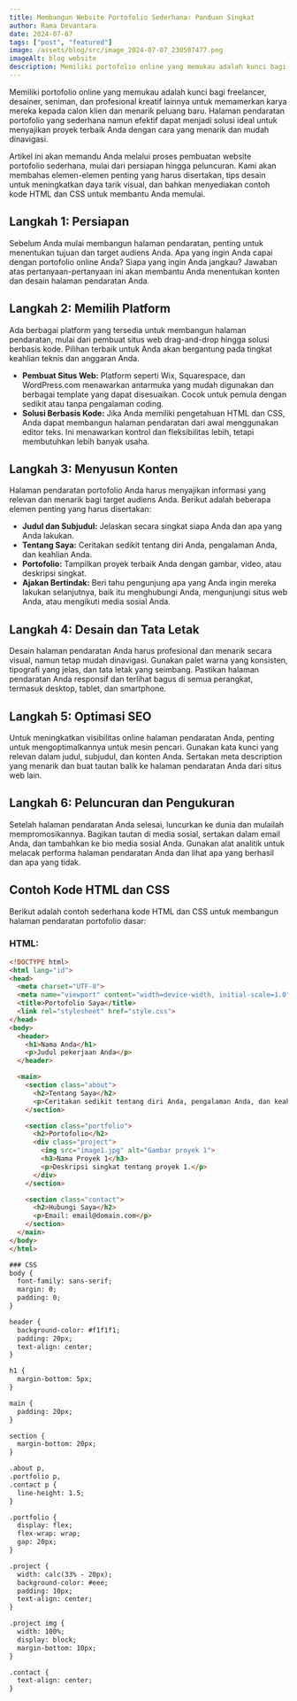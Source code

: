 ```yaml
---
title: Membangun Website Portofolio Sederhana: Panduan Singkat
author: Rama Devantara
date: 2024-07-07
tags: ["post", "featured"]
image: /assets/blog/src/image_2024-07-07_230507477.png
imageAlt: blog website
description: Memiliki portofolio online yang memukau adalah kunci bagi freelancer, desainer, seniman, dan profesional kreatif lainnya untuk memamerkan karya mereka kepada calon klien dan menarik peluang baru
---
```


Memiliki portofolio online yang memukau adalah kunci bagi freelancer, desainer, seniman, dan profesional kreatif lainnya untuk memamerkan karya mereka kepada calon klien dan menarik peluang baru. Halaman pendaratan portofolio yang sederhana namun efektif dapat menjadi solusi ideal untuk menyajikan proyek terbaik Anda dengan cara yang menarik dan mudah dinavigasi.

Artikel ini akan memandu Anda melalui proses pembuatan website portofolio sederhana, mulai dari persiapan hingga peluncuran. Kami akan membahas elemen-elemen penting yang harus disertakan, tips desain untuk meningkatkan daya tarik visual, dan bahkan menyediakan contoh kode HTML dan CSS untuk membantu Anda memulai.

## Langkah 1: Persiapan

Sebelum Anda mulai membangun halaman pendaratan, penting untuk menentukan tujuan dan target audiens Anda. Apa yang ingin Anda capai dengan portofolio online Anda? Siapa yang ingin Anda jangkau? Jawaban atas pertanyaan-pertanyaan ini akan membantu Anda menentukan konten dan desain halaman pendaratan Anda.

## Langkah 2: Memilih Platform

Ada berbagai platform yang tersedia untuk membangun halaman pendaratan, mulai dari pembuat situs web drag-and-drop hingga solusi berbasis kode. Pilihan terbaik untuk Anda akan bergantung pada tingkat keahlian teknis dan anggaran Anda.

- **Pembuat Situs Web:** Platform seperti Wix, Squarespace, dan WordPress.com menawarkan antarmuka yang mudah digunakan dan berbagai template yang dapat disesuaikan. Cocok untuk pemula dengan sedikit atau tanpa pengalaman coding.
- **Solusi Berbasis Kode:** Jika Anda memiliki pengetahuan HTML dan CSS, Anda dapat membangun halaman pendaratan dari awal menggunakan editor teks. Ini menawarkan kontrol dan fleksibilitas lebih, tetapi membutuhkan lebih banyak usaha.

## Langkah 3: Menyusun Konten

Halaman pendaratan portofolio Anda harus menyajikan informasi yang relevan dan menarik bagi target audiens Anda. Berikut adalah beberapa elemen penting yang harus disertakan:

- **Judul dan Subjudul:** Jelaskan secara singkat siapa Anda dan apa yang Anda lakukan.
- **Tentang Saya:** Ceritakan sedikit tentang diri Anda, pengalaman Anda, dan keahlian Anda.
- **Portofolio:** Tampilkan proyek terbaik Anda dengan gambar, video, atau deskripsi singkat.
- **Ajakan Bertindak:** Beri tahu pengunjung apa yang Anda ingin mereka lakukan selanjutnya, baik itu menghubungi Anda, mengunjungi situs web Anda, atau mengikuti media sosial Anda.

## Langkah 4: Desain dan Tata Letak

Desain halaman pendaratan Anda harus profesional dan menarik secara visual, namun tetap mudah dinavigasi. Gunakan palet warna yang konsisten, tipografi yang jelas, dan tata letak yang seimbang. Pastikan halaman pendaratan Anda responsif dan terlihat bagus di semua perangkat, termasuk desktop, tablet, dan smartphone.

## Langkah 5: Optimasi SEO

Untuk meningkatkan visibilitas online halaman pendaratan Anda, penting untuk mengoptimalkannya untuk mesin pencari. Gunakan kata kunci yang relevan dalam judul, subjudul, dan konten Anda. Sertakan meta description yang menarik dan buat tautan balik ke halaman pendaratan Anda dari situs web lain.

## Langkah 6: Peluncuran dan Pengukuran

Setelah halaman pendaratan Anda selesai, luncurkan ke dunia dan mulailah mempromosikannya. Bagikan tautan di media sosial, sertakan dalam email Anda, dan tambahkan ke bio media sosial Anda. Gunakan alat analitik untuk melacak performa halaman pendaratan Anda dan lihat apa yang berhasil dan apa yang tidak.

## Contoh Kode HTML dan CSS

Berikut adalah contoh sederhana kode HTML dan CSS untuk membangun halaman pendaratan portofolio dasar:

### HTML:

```html
<!DOCTYPE html>
<html lang="id">
<head>
  <meta charset="UTF-8">
  <meta name="viewport" content="width=device-width, initial-scale=1.0">
  <title>Portofolio Saya</title>
  <link rel="stylesheet" href="style.css">
</head>
<body>
  <header>
    <h1>Nama Anda</h1>
    <p>Judul pekerjaan Anda</p>
  </header>

  <main>
    <section class="about">
      <h2>Tentang Saya</h2>
      <p>Ceritakan sedikit tentang diri Anda, pengalaman Anda, dan keahlian Anda.</p>
    </section>

    <section class="portfolio">
      <h2>Portofolio</h2>
      <div class="project">
        <img src="image1.jpg" alt="Gambar proyek 1">
        <h3>Nama Proyek 1</h3>
        <p>Deskripsi singkat tentang proyek 1.</p>
      </div>
    </section>

    <section class="contact">
      <h2>Hubungi Saya</h2>
      <p>Email: email@domain.com</p>
    </section>
  </main>
</body>
</html>

### CSS
body {
  font-family: sans-serif;
  margin: 0;
  padding: 0;
}

header {
  background-color: #f1f1f1;
  padding: 20px;
  text-align: center;
}

h1 {
  margin-bottom: 5px;
}

main {
  padding: 20px;
}

section {
  margin-bottom: 20px;
}

.about p,
.portfolio p,
.contact p {
  line-height: 1.5;
}

.portfolio {
  display: flex;
  flex-wrap: wrap;
  gap: 20px;
}

.project {
  width: calc(33% - 20px);
  background-color: #eee;
  padding: 10px;
  text-align: center;
}

.project img {
  width: 100%;
  display: block;
  margin-bottom: 10px;
}

.contact {
  text-align: center;
}
